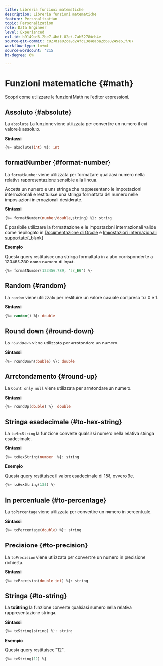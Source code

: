 ```yaml
---
title: Libreria funzioni matematiche
description: Libreria funzioni matematiche
feature: Personalization
topic: Personalization
role: Data Engineer
level: Experienced
exl-id: b9149ad6-2be7-4bdf-82eb-7ab52780cb4e
source-git-commit: c823d1a02ca9d24fc13eaeaba2b688249e61f767
workflow-type: tm+mt
source-wordcount: '215'
ht-degree: 6%

---
```


# Funzioni matematiche {#math}

Scopri come utilizzare le funzioni Math nell’editor espressioni.

## Assoluto {#absolute}

La `absolute` La funzione viene utilizzata per convertire un numero il cui valore è assoluto.

**Sintassi**

```sql
{%= absolute(int) %}: int
```

## formatNumber {#format-number}

La `formatNumber` viene utilizzata per formattare qualsiasi numero nella relativa rappresentazione sensibile alla lingua.

Accetta un numero e una stringa che rappresentano le impostazioni internazionali e restituisce una stringa formattata del numero nelle impostazioni internazionali desiderate.

**Sintassi**

```sql
{%= formatNumber(number/double,string) %}: string
```

È possibile utilizzare la formattazione e le impostazioni internazionali valide come riepilogato in [Documentazione di Oracle](https://docs.oracle.com/javase/8/docs/api/java/util/Locale.html) e [Impostazioni internazionali supportate](https://www.oracle.com/java/technologies/javase/jdk11-suported-locales.html){_blank}

**Esempio**

Questa query restituisce una stringa formattata in arabo corrispondente a 123456.789 come numero di input.

```sql
{%= formatNumber(123456.789, "ar_EG") %}
```

## Random {#random}

La `random` viene utilizzato per restituire un valore casuale compreso tra 0 e 1.

**Sintassi**

```sql
{%= random() %}: double
```

## Round down {#round-down}

La `roundDown` viene utilizzata per arrotondare un numero.

**Sintassi**

```sql
{%= roundDown(double) %}: double
```

## Arrotondamento {#round-up}

La `Count only null` viene utilizzata per arrotondare un numero.

**Sintassi**

```sql
{%= roundUp(double) %}: double
```

## Stringa esadecimale {#to-hex-string}

La `toHexString` la funzione converte qualsiasi numero nella relativa stringa esadecimale.

**Sintassi**

```sql
{%= toHexString(number) %}: string
```

**Esempio**

Questa query restituisce il valore esadecimale di 158, ovvero 9e.

```sql
{%= toHexString(158) %}
```

## In percentuale {#to-percentage}

La `toPercentage` viene utilizzata per convertire un numero in percentuale.

**Sintassi**

```sql
{%= toPercentage(double) %}: string
```

## Precisione {#to-precision}

La `toPrecision` viene utilizzata per convertire un numero in precisione richiesta.

**Sintassi**

```sql
{%= toPrecision(double,int) %}: string
```

## Stringa {#to-string}

La **toString** la funzione converte qualsiasi numero nella relativa rappresentazione stringa.

**Sintassi**

```sql
{%= toString(string) %}: string
```

**Esempio**

Questa query restituisce &quot;12&quot;.

```sql
{%= toString(12) %} 
```
